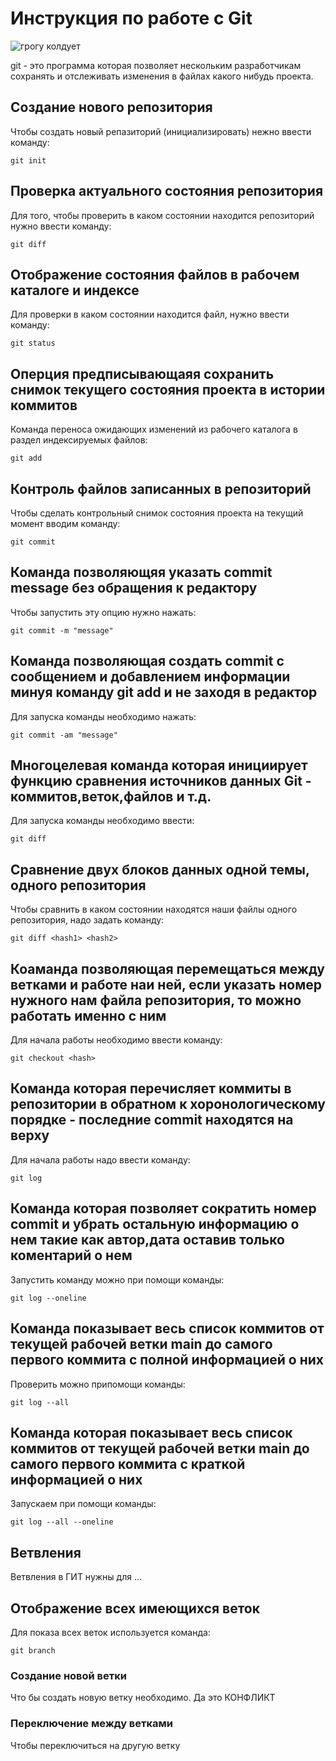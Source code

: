 # Инструкция по работе с Git

![грогу колдует](grogu.jpeg)

git - это программа которая позволяет нескольким разработчикам сохранять и отслеживать изменения в файлах какого нибудь проекта.

## Создание нового репозитория

Чтобы создать новый репазиторий (инициализировать) нежно ввести команду:

    git init

 ## Проверка актуального состояния репозитория

 Для того, чтобы проверить в каком состоянии находится репозиторий нужно ввести команду:

    git diff

## Отображение состояния файлов в рабочем каталоге и индексе

Для проверки в каком состоянии находится файл, нужно ввести команду:

    git status

## Оперция предписывающаяя сохранить снимок текущего состояния проекта в истории коммитов

Команда переноса ожидающих изменений из рабочего каталога в раздел индексируемых файлов:

    git add

## Контроль файлов записанных в репозиторий

Чтобы сделать контрольный снимок состояния проекта на текущий момент вводим команду:

    git commit

 ## Команда позволяющяя указать commit message без обращения к редактору

 Чтобы запустить эту опцию нужно нажать:

    git commit -m "message"
  
  ## Команда позволяющая создать commit с сообщением и добавлением информации минуя команду git add и не заходя в редактор

  Для запуска команды необходимо нажать:

    git commit -am "message"

## Многоцелевая команда которая инициирует функцию сравнения источников данных Git - коммитов,веток,файлов и т.д.

Для запуска команды необходимо ввести:

    git diff

## Сравнение двух блоков данных одной темы, одного репозитория

Чтобы сравнить в каком состоянии находятся наши файлы одного репозитория, надо задать команду:

    git diff <hash1> <hash2>

## Коаманда позволяющая перемещаться между ветками и работе наи ней, если указать номер нужного нам файла репозитория, то можно работать именно с ним 

Для начала работы необходимо ввести команду:

    git checkout <hash>

## Команда которая перечисляет коммиты в репозитории в обратном к хоронологическому порядке - последние commit находятся на верху

Для начала работы надо ввести команду:

    git log

 ## Команда которая позволяет сократить номер commit и убрать остальную информацию о нем такие как автор,дата  оставив только коментарий о нем

 Запустить команду можно при помощи команды:
    
    git log --oneline

## Команда показывает весь список коммитов от текущей рабочей ветки main до самого первого коммита с полной информацией о них

Проверить можно припомощи команды:

    git log --all

## Команда которая показывает весь список коммитов от текущей рабочей ветки main до самого первого коммита с краткой информацией о них

Запускаем при помощи команды:

    git log --all --oneline
    
## Ветвления

Ветвления в ГИТ нужны для ...

## Отображение всех имеющихся веток

Для показа всех веток используется команда:

    git branch
    
### Создание новой ветки

Что бы создать новую ветку необходимо. Да это КОНФЛИКТ



### Переключение между ветками

Чтобы переключиться на другую ветку


